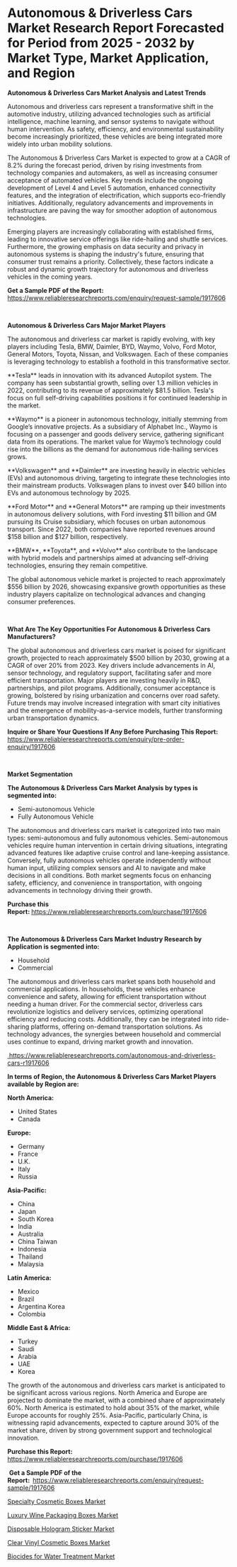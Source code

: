 <p><h1>Autonomous & Driverless Cars Market Research Report Forecasted for Period from 2025 -  2032 by Market Type, Market Application, and Region</h1></p><p><strong>Autonomous & Driverless Cars Market Analysis and Latest Trends</strong></p>
<p><p>Autonomous and driverless cars represent a transformative shift in the automotive industry, utilizing advanced technologies such as artificial intelligence, machine learning, and sensor systems to navigate without human intervention. As safety, efficiency, and environmental sustainability become increasingly prioritized, these vehicles are being integrated more widely into urban mobility solutions.</p><p>The Autonomous & Driverless Cars Market is expected to grow at a CAGR of 8.2% during the forecast period, driven by rising investments from technology companies and automakers, as well as increasing consumer acceptance of automated vehicles. Key trends include the ongoing development of Level 4 and Level 5 automation, enhanced connectivity features, and the integration of electrification, which supports eco-friendly initiatives. Additionally, regulatory advancements and improvements in infrastructure are paving the way for smoother adoption of autonomous technologies.</p><p>Emerging players are increasingly collaborating with established firms, leading to innovative service offerings like ride-hailing and shuttle services. Furthermore, the growing emphasis on data security and privacy in autonomous systems is shaping the industry's future, ensuring that consumer trust remains a priority. Collectively, these factors indicate a robust and dynamic growth trajectory for autonomous and driverless vehicles in the coming years.</p></p>
<p><strong>Get a Sample PDF of the Report:&nbsp;</strong> <a href="https://www.reliableresearchreports.com/enquiry/request-sample/1917606?utm_campaign=2104&utm_medium=2&utm_source=Github&utm_content=ia&utm_term=30012025&utm_id=autonomous-driverless-cars">https://www.reliableresearchreports.com/enquiry/request-sample/1917606</a></p>
<p>&nbsp;</p>
<p><strong>Autonomous & Driverless Cars Major Market Players</strong></p>
<p><p>The autonomous and driverless car market is rapidly evolving, with key players including Tesla, BMW, Daimler, BYD, Waymo, Volvo, Ford Motor, General Motors, Toyota, Nissan, and Volkswagen. Each of these companies is leveraging technology to establish a foothold in this transformative sector.</p><p>**Tesla** leads in innovation with its advanced Autopilot system. The company has seen substantial growth, selling over 1.3 million vehicles in 2022, contributing to its revenue of approximately $81.5 billion. Tesla's focus on full self-driving capabilities positions it for continued leadership in the market.</p><p>**Waymo** is a pioneer in autonomous technology, initially stemming from Google’s innovative projects. As a subsidiary of Alphabet Inc., Waymo is focusing on a passenger and goods delivery service, gathering significant data from its operations. The market value for Waymo’s technology could rise into the billions as the demand for autonomous ride-hailing services grows.</p><p>**Volkswagen** and **Daimler** are investing heavily in electric vehicles (EVs) and autonomous driving, targeting to integrate these technologies into their mainstream products. Volkswagen plans to invest over $40 billion into EVs and autonomous technology by 2025.</p><p>**Ford Motor** and **General Motors** are ramping up their investments in autonomous delivery solutions, with Ford investing $11 billion and GM pursuing its Cruise subsidiary, which focuses on urban autonomous transport. Since 2022, both companies have reported revenues around $158 billion and $127 billion, respectively.</p><p>**BMW**, **Toyota**, and **Volvo** also contribute to the landscape with hybrid models and partnerships aimed at advancing self-driving technologies, ensuring they remain competitive.</p><p>The global autonomous vehicle market is projected to reach approximately $556 billion by 2026, showcasing expansive growth opportunities as these industry players capitalize on technological advances and changing consumer preferences.</p></p>
<p>&nbsp;</p>
<p><strong>What Are The Key Opportunities For Autonomous & Driverless Cars Manufacturers?</strong></p>
<p><p>The global autonomous and driverless cars market is poised for significant growth, projected to reach approximately $500 billion by 2030, growing at a CAGR of over 20% from 2023. Key drivers include advancements in AI, sensor technology, and regulatory support, facilitating safer and more efficient transportation. Major players are investing heavily in R&D, partnerships, and pilot programs. Additionally, consumer acceptance is growing, bolstered by rising urbanization and concerns over road safety. Future trends may involve increased integration with smart city initiatives and the emergence of mobility-as-a-service models, further transforming urban transportation dynamics.</p></p>
<p><strong>Inquire or Share Your Questions If Any Before Purchasing This Report:</strong> <a href="https://www.reliableresearchreports.com/enquiry/pre-order-enquiry/1917606?utm_campaign=2104&utm_medium=2&utm_source=Github&utm_content=ia&utm_term=30012025&utm_id=autonomous-driverless-cars">https://www.reliableresearchreports.com/enquiry/pre-order-enquiry/1917606</a></p>
<p>&nbsp;</p>
<p><strong>Market Segmentation</strong></p>
<p><strong>The Autonomous & Driverless Cars Market Analysis by types is segmented into:</strong></p>
<p><ul><li>Semi-autonomous Vehicle</li><li>Fully Autonomous Vehicle</li></ul></p>
<p><p>The autonomous and driverless cars market is categorized into two main types: semi-autonomous and fully autonomous vehicles. Semi-autonomous vehicles require human intervention in certain driving situations, integrating advanced features like adaptive cruise control and lane-keeping assistance. Conversely, fully autonomous vehicles operate independently without human input, utilizing complex sensors and AI to navigate and make decisions in all conditions. Both market segments focus on enhancing safety, efficiency, and convenience in transportation, with ongoing advancements in technology driving their growth.</p></p>
<p><strong>Purchase this Report:&nbsp;</strong><a href="https://www.reliableresearchreports.com/purchase/1917606?utm_campaign=2104&utm_medium=2&utm_source=Github&utm_content=ia&utm_term=30012025&utm_id=autonomous-driverless-cars">https://www.reliableresearchreports.com/purchase/1917606</a></p>
<p>&nbsp;</p>
<p><strong>The Autonomous & Driverless Cars Market Industry Research by Application is segmented into:</strong></p>
<p><ul><li>Household</li><li>Commercial</li></ul></p>
<p><p>The autonomous and driverless cars market spans both household and commercial applications. In households, these vehicles enhance convenience and safety, allowing for efficient transportation without needing a human driver. For the commercial sector, driverless cars revolutionize logistics and delivery services, optimizing operational efficiency and reducing costs. Additionally, they can be integrated into ride-sharing platforms, offering on-demand transportation solutions. As technology advances, the synergies between household and commercial uses continue to expand, driving market growth and innovation.</p></p>
<p><a href="https://www.reliableresearchreports.com/autonomous-and-driverless-cars-r1917606?utm_campaign=2104&utm_medium=2&utm_source=Github&utm_content=ia&utm_term=30012025&utm_id=autonomous-driverless-cars">&nbsp;https://www.reliableresearchreports.com/autonomous-and-driverless-cars-r1917606</a></p>
<p><strong>In terms of Region, the Autonomous & Driverless Cars Market Players available by Region are:</strong></p>
<p>
    <p> <strong> North America: </strong>
        <ul>
            <li>United States</li>
            <li>Canada</li>
        </ul>
        </p> 
    <p> <strong> Europe: </strong>
        <ul>
            <li>Germany</li>
            <li>France</li>
            <li>U.K.</li>
            <li>Italy</li>
            <li>Russia</li>
        </ul>
        </p> 
    <p> <strong> Asia-Pacific: </strong>
        <ul>
            <li>China</li>
            <li>Japan</li>
            <li>South Korea</li>
            <li>India</li>
            <li>Australia</li>
            <li>China Taiwan</li>
            <li>Indonesia</li>
            <li>Thailand</li>
            <li>Malaysia</li>
        </ul>
        </p> 
    <p> <strong> Latin America: </strong>
        <ul>
            <li>Mexico</li>
            <li>Brazil</li>
            <li>Argentina Korea</li>
            <li>Colombia</li>
        </ul>
        </p> 
    <p> <strong> Middle East & Africa: </strong>
        <ul>
            <li>Turkey</li>
            <li>Saudi</li>
            <li>Arabia</li>
            <li>UAE</li>
            <li>Korea</li>
        </ul>
    </p>
    </p>
<p><p>The growth of the autonomous and driverless cars market is anticipated to be significant across various regions. North America and Europe are projected to dominate the market, with a combined share of approximately 60%. North America is estimated to hold about 35% of the market, while Europe accounts for roughly 25%. Asia-Pacific, particularly China, is witnessing rapid advancements, expected to capture around 30% of the market share, driven by strong government support and technological innovation.</p></p>
<p><strong>Purchase this Report: </strong><a href="https://www.reliableresearchreports.com/purchase/1917606?utm_campaign=2104&utm_medium=2&utm_source=Github&utm_content=ia&utm_term=30012025&utm_id=autonomous-driverless-cars">https://www.reliableresearchreports.com/purchase/1917606</a></p>
<p>&nbsp;<strong>Get a Sample PDF of the Report:&nbsp;&nbsp;</strong><a href="https://www.reliableresearchreports.com/enquiry/request-sample/1917606?utm_campaign=2104&utm_medium=2&utm_source=Github&utm_content=ia&utm_term=30012025&utm_id=autonomous-driverless-cars">https://www.reliableresearchreports.com/enquiry/request-sample/1917606</a></p>
<p><strong></strong></p>
<p><p><a href="https://www.linkedin.com/pulse/comprehensive-analysis-specialty-cosmetic-boxes-market-umssf?utm_campaign=2104&utm_medium=2&utm_source=Github&utm_content=ia&utm_term=30012025&utm_id=autonomous-driverless-cars">Specialty Cosmetic Boxes Market</a></p><p><a href="https://www.linkedin.com/pulse/luxury-wine-packaging-boxes-market-dynamics-forecast-2025-2032-ikpse?utm_campaign=2104&utm_medium=2&utm_source=Github&utm_content=ia&utm_term=30012025&utm_id=autonomous-driverless-cars">Luxury Wine Packaging Boxes Market</a></p><p><a href="https://github.com/angelajermaine/Market-Research-Report-List-5/blob/main/disposable-hologram-sticker-market.md?utm_campaign=2104&utm_medium=2&utm_source=Github&utm_content=ia&utm_term=30012025&utm_id=autonomous-driverless-cars">Disposable Hologram Sticker Market</a></p><p><a href="https://www.linkedin.com/pulse/global-clear-vinyl-cosmetic-boxes-market-landscape-future-gsk8c?utm_campaign=2104&utm_medium=2&utm_source=Github&utm_content=ia&utm_term=30012025&utm_id=autonomous-driverless-cars">Clear Vinyl Cosmetic Boxes Market</a></p><p><a href="https://github.com/NargisHussain432/Market-Research-Report-List-1/blob/main/biocides-for-water-treatment-market.md?utm_campaign=2104&utm_medium=2&utm_source=Github&utm_content=ia&utm_term=30012025&utm_id=autonomous-driverless-cars">Biocides for Water Treatment Market</a></p></p>
